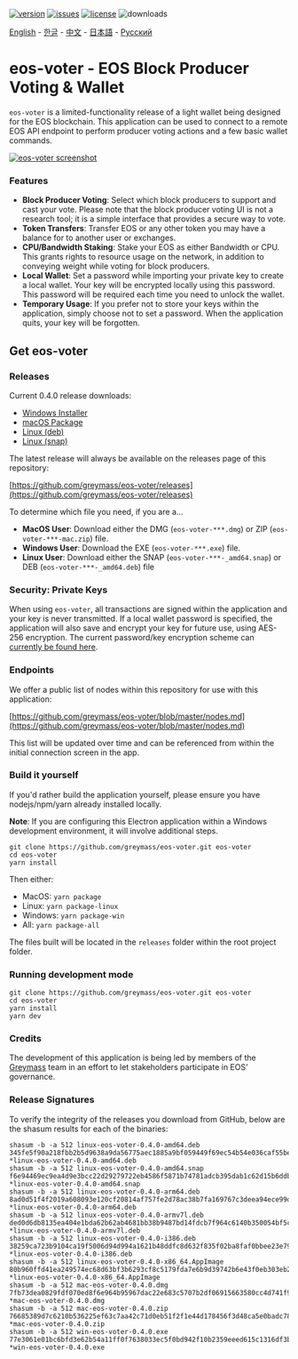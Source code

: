 [![version](https://img.shields.io/github/release/greymass/eos-voter/all.svg)](https://github.com/greymass/eos-voter/releases)
[![issues](https://img.shields.io/github/issues/greymass/eos-voter.svg)](https://github.com/greymass/eos-voter/issues)
[![license](https://img.shields.io/badge/license-MIT-blue.svg)](https://raw.githubusercontent.com/greymass/eos-voter/master/LICENSE)
![downloads](https://img.shields.io/github/downloads/greymass/eos-voter/total.svg)

[English](https://github.com/greymass/eos-voter/blob/master/README.md) - [한글](https://github.com/greymass/eos-voter/blob/master/README.kr.md) - [中文](https://github.com/greymass/eos-voter/blob/master/README.zh.md) - [日本語](https://github.com/greymass/eos-voter/blob/master/README.ja.md) - [Русский](https://github.com/greymass/eos-voter/blob/master/README.ru.md)

# eos-voter - EOS Block Producer Voting & Wallet

`eos-voter` is a limited-functionality release of a light wallet being designed for the EOS blockchain. This application can be used to connect to a remote EOS API endpoint to perform producer voting actions and a few basic wallet commands.

[![eos-voter screenshot](https://raw.githubusercontent.com/greymass/eos-voter/master/eos-voter.png)](https://raw.githubusercontent.com/greymass/eos-voter/master/eos-voter.png)

### Features

- **Block Producer Voting**: Select which block producers to support and cast your vote. Please note that the block producer voting UI is not a research tool; it is a simple interface that provides a secure way to vote.
- **Token Transfers**: Transfer EOS or any other token you may have a balance for to another user or exchanges.
- **CPU/Bandwidth Staking**: Stake your EOS as either Bandwidth or CPU. This grants rights to resource usage on the network, in addition to conveying weight while voting for block producers.
- **Local Wallet**: Set a password while importing your private key to create a local wallet. Your key will be encrypted locally using this password. This password will be required each time you need to unlock the wallet.
- **Temporary Usage**: If you prefer not to store your keys within the application, simply choose not to set a password. When the application quits, your key will be forgotten.

## Get eos-voter

### Releases

Current 0.4.0 release downloads:

- [Windows Installer](https://github.com/greymass/eos-voter/releases/download/v0.4.0/win-eos-voter-0.4.0.exe)
- [macOS Package](https://github.com/greymass/eos-voter/releases/download/v0.4.0/mac-eos-voter-0.4.0.dmg)
- [Linux (deb)](https://github.com/greymass/eos-voter/releases/download/v0.4.0/linux-eos-voter-0.4.0-amd64.deb)
- [Linux (snap)](https://github.com/greymass/eos-voter/releases/download/v0.4.0/linux-eos-voter-0.4.0-amd64.snap)

The latest release will always be available on the releases page of this repository:

[https://github.com/greymass/eos-voter/releases](https://github.com/greymass/eos-voter/releases)

To determine which file you need, if you are a...

- **MacOS User**: Download either the DMG (`eos-voter-***.dmg`) or ZIP (`eos-voter-***-mac.zip`) file.
- **Windows User**: Download the EXE (`eos-voter-***.exe`) file.
- **Linux User**: Download either the SNAP (`eos-voter-***-_amd64.snap`) or DEB (`eos-voter-***-_amd64.deb`) file

### Security: Private Keys

When using `eos-voter`, all transactions are signed within the application and your key is never transmitted. If a local wallet password is specified, the application will also save and encrypt your key for future use, using AES-256 encryption. The current password/key encryption scheme can [currently be found here](https://github.com/aaroncox/eos-voter/blob/master/app/shared/actions/wallet.js#L71-L86).

### Endpoints

We offer a public list of nodes within this repository for use with this application:

[https://github.com/greymass/eos-voter/blob/master/nodes.md](https://github.com/greymass/eos-voter/blob/master/nodes.md)

This list will be updated over time and can be referenced from within the initial connection screen in the app.

### Build it yourself

If you'd rather build the application yourself, please ensure you have nodejs/npm/yarn already installed locally.

**Note**: If you are configuring this Electron application within a Windows development environment, it will involve additional steps.

```
git clone https://github.com/greymass/eos-voter.git eos-voter
cd eos-voter
yarn install
```

Then either:

- MacOS: `yarn package`
- Linux: `yarn package-linux`
- Windows: `yarn package-win`
- All: `yarn package-all`

The files built will be located in the `releases` folder within the root project folder.

### Running development mode

```
git clone https://github.com/greymass/eos-voter.git eos-voter
cd eos-voter
yarn install
yarn dev
```

### Credits

The development of this application is being led by members of the [Greymass](https://greymass.com) team in an effort to let stakeholders participate in EOS’ governance.

### Release Signatures

To verify the integrity of the releases you download from GitHub, below are the shasum results for each of the binaries:

```
shasum -b -a 512 linux-eos-voter-0.4.0-amd64.deb
345fe5f90a218fbb2b5d9638a9da56775aec1885a9bf059449f69ec54b54e036caf55becd0c05bf126519e82023f8079a2479deaf091de43fe9e2e33dbe7912d *linux-eos-voter-0.4.0-amd64.deb
shasum -b -a 512 linux-eos-voter-0.4.0-amd64.snap
f6e94469ec9ea4d9e3bcc22d29279722eb4586f5871b74781adcb395dab1c62d15b6ddb5b072cd9c23aad6cc2d0138d27e6bd5efcda27c13eae7f99db5f8dc61 *linux-eos-voter-0.4.0-amd64.snap
shasum -b -a 512 linux-eos-voter-0.4.0-arm64.deb
8ad0d51f4f2019a608093e120cf20814af757fe2d78ac38b7fa169767c3deea94ece99d2cabd8b89e3a6bbd10901a81377c5c8dac22c8f34096df5025b06364a *linux-eos-voter-0.4.0-arm64.deb
shasum -b -a 512 linux-eos-voter-0.4.0-armv7l.deb
ded0d6db8135ea404e1bda62b62ab4681bb38b9487bd14fdcb7f964c6140b350054bf5c0ce747c07d5ba975ed1952ba1ec588c3505dc7ff5ec2cfaed5c11f004 *linux-eos-voter-0.4.0-armv7l.deb
shasum -b -a 512 linux-eos-voter-0.4.0-i386.deb
38259ca723b9104ca19f5006d94d994a1621b48ddfc8d632f835f02ba8faf0bbee23e79eccc7736506b91945710aa5d92f0b539250475c0a557662b1e6dfb009 *linux-eos-voter-0.4.0-i386.deb
shasum -b -a 512 linux-eos-voter-0.4.0-x86_64.AppImage
80b960ffd41ea249574ec68d63bf3b6293cf8c5179fda7e6b9d39742b6e43f0eb303eb24f2b99361ce1181c4fc03afd43f370cb33a7945baf482d3eb8076d85a *linux-eos-voter-0.4.0-x86_64.AppImage
shasum -b -a 512 mac-eos-voter-0.4.0.dmg
7fb73dea0829fdf070ed8f6e964b95967dac22e683c5707b2df06915663580cc4d741f9ce0b6da3d374f91ddbab7c18c6632b9573e8eadd35c81e25e0e46ca65 *mac-eos-voter-0.4.0.dmg
shasum -b -a 512 mac-eos-voter-0.4.0.zip
76685389d7c6210b536225ef63c7aa42c71d0eb51f2f1e44d178456f3d48ca5e0badc786bc05af50d7d0ecb5069a8aeabdf7f96d8bcf9916b2099a3377392386 *mac-eos-voter-0.4.0.zip
shasum -b -a 512 win-eos-voter-0.4.0.exe
77e3061e01bc6bfd3e62b54a11ff0f7638033ec5f0bd942f10b2359eeed615c1316df3bed1636d60618a7459bc2c5a2ad23cfdf6065ebd01cdf5b01058d8677b *win-eos-voter-0.4.0.exe
```
